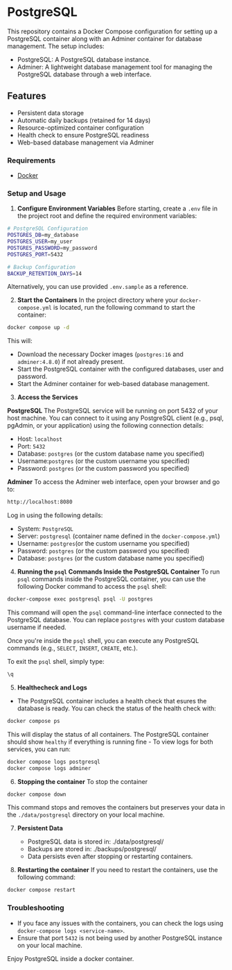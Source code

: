 # PostgreSQL

This repository contains a Docker Compose configuration for setting up a PostgreSQL container along with an Adminer container for database management. The setup includes:

- PostgreSQL: A PostgreSQL database instance.
- Adminer: A lightweight database management tool for managing the PostgreSQL database through a web interface.

## Features

- Persistent data storage
- Automatic daily backups (retained for 14 days)
- Resource-optimized container configuration
- Health check to ensure PostgreSQL readiness
- Web-based database management via Adminer

### Requirements

- [Docker](https://docs.docker.com/engine/install/)

### Setup and Usage

1. **Configure Environment Variables**
   Before starting, create a `.env` file in the project root and define the required environment
   variables:

```bash
# PostgreSQL Configuration
POSTGRES_DB=my_database
POSTGRES_USER=my_user
POSTGRES_PASSWORD=my_password
POSTGRES_PORT=5432

# Backup Configuration
BACKUP_RETENTION_DAYS=14
```

Alternatively, you can use provided `.env.sample` as a reference.

2. **Start the Containers**
   In the project directory where your `docker-compose.yml` is located, run the following command to start the container:

```bash
docker compose up -d
```

This will:

- Download the necessary Docker images (`postgres:16` and `adminer:4.8.0`) if not already present.
- Start the PostgreSQL container with the configured databases, user and password.
- Start the Adminer container for web-based database management.

3. **Access the Services**

**PostgreSQL**
The PostgreSQL service will be running on port 5432 of your host machine. You can connect to it using any PostgreSQL client (e.g., psql, pgAdmin, or your application) using the following connection details:

- Host: `localhost`
- Port: `5432`
- Database: `postgres` (or the custom database name you specified)
- Username:`postgres` (or the custom username you specified)
- Password: `postgres` (or the custom password you specified)

**Adminer**
To access the Adminer web interface, open your browser and go to:

```bash
http://localhost:8080
```

Log in using the following details:

- System: `PostgreSQL`
- Server: `postgresql` (container name defined in the `docker-compose.yml`)
- Username: `postgres`(or the custom username you specified)
- Password: `postgres` (or the custom password you specified)
- Database: `postgres` (or the custom database name you specified)

4. **Running the `psql` Commands Inside the PostgreSQL Container**
   To run `psql` commands inside the PostgreSQL container, you can use the following Docker command to access the `psql` shell:

```bash
docker-compose exec postgresql psql -U postgres
```

This command will open the `psql` command-line interface connected to the PostgreSQL database. You can replace `postgres` with your custom database username if needed.

Once you're inside the `psql` shell, you can execute any PostgreSQL commands (e.g., `SELECT`, `INSERT`, `CREATE`, etc.).

To exit the `psql` shell, simply type:

```bash
\q
```

5. **Healthecheck and Logs**

- The PostgreSQL container includes a health check that esures the database is ready. You can check the status of the health check with:

```bash
docker compose ps
```

This will display the status of all containers. The PostgreSQL container should show `healthy` if everything is running fine - To view logs for both services, you can run:

```bash
docker compose logs postgresql
docker compose logs adminer
```

6. **Stopping the container**
   To stop the container

```bash
docker compose down
```

This command stops and removes the containers but preserves your data in the `./data/postgresql` directory on your local machine.

7. **Persistent Data**

   - PostgreSQL data is stored in: ./data/postgresql/
   - Backups are stored in: ./backups/postgresql/
   - Data persists even after stopping or restarting containers.

8. **Restarting the container**
   If you need to restart the containers, use the following command:

```bash
docker compose restart
```

### Troubleshooting

- If you face any issues with the containers, you can check the logs using `docker-compose logs <service-name>`.
- Ensure that port `5432` is not being used by another PostgreSQL instance on your local machine.

Enjoy PostgreSQL inside a docker container.

